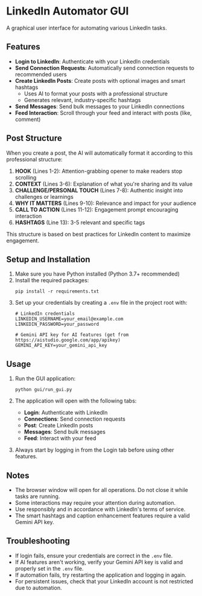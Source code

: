 # LinkedIn Automator GUI

A graphical user interface for automating various LinkedIn tasks.

## Features

- **Login to LinkedIn**: Authenticate with your LinkedIn credentials
- **Send Connection Requests**: Automatically send connection requests to recommended users
- **Create LinkedIn Posts**: Create posts with optional images and smart hashtags
  - Uses AI to format your posts with a professional structure
  - Generates relevant, industry-specific hashtags
- **Send Messages**: Send bulk messages to your LinkedIn connections
- **Feed Interaction**: Scroll through your feed and interact with posts (like, comment)

## Post Structure

When you create a post, the AI will automatically format it according to this professional structure:

1. **HOOK** (Lines 1-2): Attention-grabbing opener to make readers stop scrolling
2. **CONTEXT** (Lines 3-6): Explanation of what you're sharing and its value
3. **CHALLENGE/PERSONAL TOUCH** (Lines 7-8): Authentic insight into challenges or learnings
4. **WHY IT MATTERS** (Lines 9-10): Relevance and impact for your audience
5. **CALL TO ACTION** (Lines 11-12): Engagement prompt encouraging interaction
6. **HASHTAGS** (Line 13): 3-5 relevant and specific tags

This structure is based on best practices for LinkedIn content to maximize engagement.

## Setup and Installation

1. Make sure you have Python installed (Python 3.7+ recommended)
2. Install the required packages:
   ```
   pip install -r requirements.txt
   ```
3. Set up your credentials by creating a `.env` file in the project root with:
   ```
   # LinkedIn credentials
   LINKEDIN_USERNAME=your_email@example.com
   LINKEDIN_PASSWORD=your_password
   
   # Gemini API key for AI features (get from https://aistudio.google.com/app/apikey)
   GEMINI_API_KEY=your_gemini_api_key
   ```

## Usage

1. Run the GUI application:
   ```
   python gui/run_gui.py
   ```
   
2. The application will open with the following tabs:
   - **Login**: Authenticate with LinkedIn
   - **Connections**: Send connection requests
   - **Post**: Create LinkedIn posts
   - **Messages**: Send bulk messages
   - **Feed**: Interact with your feed

3. Always start by logging in from the Login tab before using other features.

## Notes

- The browser window will open for all operations. Do not close it while tasks are running.
- Some interactions may require your attention during automation.
- Use responsibly and in accordance with LinkedIn's terms of service.
- The smart hashtags and caption enhancement features require a valid Gemini API key.

## Troubleshooting

- If login fails, ensure your credentials are correct in the `.env` file.
- If AI features aren't working, verify your Gemini API key is valid and properly set in the `.env` file.
- If automation fails, try restarting the application and logging in again.
- For persistent issues, check that your LinkedIn account is not restricted due to automation. 
